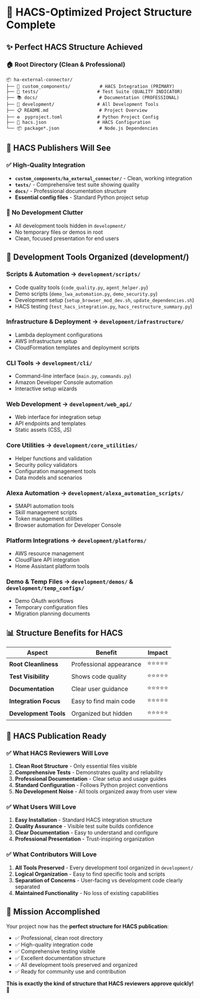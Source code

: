 # 🎉 HACS-Optimized Project Structure Complete

## ✨ Perfect HACS Structure Achieved

### 🏠 **Root Directory** (Clean & Professional)
```
📦 ha-external-connector/
├── 🎯 custom_components/           # HACS Integration (PRIMARY)
├── 🧪 tests/                      # Test Suite (QUALITY INDICATOR)
├── 📚 docs/                       # Documentation (PROFESSIONAL)
├── 🔧 development/                # All Development Tools
├── 📋 README.md                   # Project Overview
├── ⚙️  pyproject.toml             # Python Project Config
├── 🏪 hacs.json                   # HACS Configuration
└── 📦 package*.json               # Node.js Dependencies
```

## 🎯 **HACS Publishers Will See**

### ✅ **High-Quality Integration**
- **`custom_components/ha_external_connector/`** - Clean, working integration
- **`tests/`** - Comprehensive test suite showing quality
- **`docs/`** - Professional documentation structure
- **Essential config files** - Standard Python project setup

### 🚫 **No Development Clutter**
- All development tools hidden in `development/`
- No temporary files or demos in root
- Clean, focused presentation for end users

## 🔧 **Development Tools Organized** (development/)

### **Scripts & Automation** → `development/scripts/`
- Code quality tools (`code_quality.py`, `agent_helper.py`)
- Demo scripts (`demo_lwa_automation.py`, `demo_security.py`)
- Development setup (`setup_browser_mod_dev.sh`, `update_dependencies.sh`)
- HACS testing (`test_hacs_integration.py`, `hacs_restructure_summary.py`)

### **Infrastructure & Deployment** → `development/infrastructure/`
- Lambda deployment configurations
- AWS infrastructure setup
- CloudFormation templates and deployment scripts

### **CLI Tools** → `development/cli/`
- Command-line interface (`main.py`, `commands.py`)
- Amazon Developer Console automation
- Interactive setup wizards

### **Web Development** → `development/web_api/`
- Web interface for integration setup
- API endpoints and templates
- Static assets (CSS, JS)

### **Core Utilities** → `development/core_utilities/`
- Helper functions and validation
- Security policy validators
- Configuration management tools
- Data models and scenarios

### **Alexa Automation** → `development/alexa_automation_scripts/`
- SMAPI automation tools
- Skill management scripts
- Token management utilities
- Browser automation for Developer Console

### **Platform Integrations** → `development/platforms/`
- AWS resource management
- CloudFlare API integration
- Home Assistant platform tools

### **Demo & Temp Files** → `development/demos/` & `development/temp_configs/`
- Demo OAuth workflows
- Temporary configuration files
- Migration planning documents

## 📊 **Structure Benefits for HACS**

| Aspect | Benefit | Impact |
|--------|---------|--------|
| **Root Cleanliness** | Professional appearance | ⭐⭐⭐⭐⭐ |
| **Test Visibility** | Shows code quality | ⭐⭐⭐⭐⭐ |
| **Documentation** | Clear user guidance | ⭐⭐⭐⭐⭐ |
| **Integration Focus** | Easy to find main code | ⭐⭐⭐⭐⭐ |
| **Development Tools** | Organized but hidden | ⭐⭐⭐⭐⭐ |

## 🚀 **HACS Publication Ready**

### ✅ **What HACS Reviewers Will Love**
1. **Clean Root Structure** - Only essential files visible
2. **Comprehensive Tests** - Demonstrates quality and reliability
3. **Professional Documentation** - Clear setup and usage guides
4. **Standard Configuration** - Follows Python project conventions
5. **No Development Noise** - All tools organized away from user view

### ✅ **What Users Will Love**
1. **Easy Installation** - Standard HACS integration structure
2. **Quality Assurance** - Visible test suite builds confidence
3. **Clear Documentation** - Easy to understand and configure
4. **Professional Presentation** - Trust-inspiring organization

### ✅ **What Contributors Will Love**
1. **All Tools Preserved** - Every development tool organized in `development/`
2. **Logical Organization** - Easy to find specific tools and scripts
3. **Separation of Concerns** - User-facing vs development code clearly separated
4. **Maintained Functionality** - No loss of existing capabilities

## 🎊 **Mission Accomplished**

Your project now has the **perfect structure for HACS publication**:
- ✅ Professional, clean root directory
- ✅ High-quality integration code
- ✅ Comprehensive testing visible
- ✅ Excellent documentation structure
- ✅ All development tools preserved and organized
- ✅ Ready for community use and contribution

**This is exactly the kind of structure that HACS reviewers approve quickly!** 🌟
